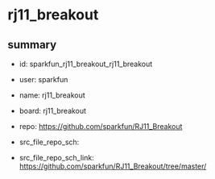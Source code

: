# rj11_breakout
 
## summary 
* id: sparkfun_rj11_breakout_rj11_breakout
* user: sparkfun
* name: rj11_breakout
* board: rj11_breakout
* repo: https://github.com/sparkfun/RJ11_Breakout



* src_file_repo_sch: 
* src_file_repo_sch_link: https://github.com/sparkfun/RJ11_Breakout/tree/master/






